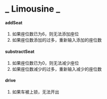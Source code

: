 # _ Limousine _
#### addSeat
1. 如果座位数已为6，则无法添加座位
2. 如果座位数添加的过多，重新输入添加的座位数

#### substractSeat
1. 如果座位数已为0，则无法减少座位
2. 如果座位数减少的过多，重新输入减少的座位数

#### drive 
1. 如果车被上锁，无法开出
